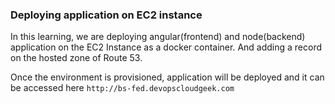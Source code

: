 ### Deploying application on EC2 instance

In this learning, we are deploying angular(frontend) and node(backend) application on the EC2 Instance as a docker container. And adding a record on the hosted zone of Route 53.

Once the environment is provisioned, application will be deployed and it can be accessed here `http://bs-fed.devopscloudgeek.com`